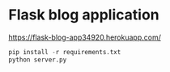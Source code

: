 # Flask blog application

https://flask-blog-app34920.herokuapp.com/

```python
pip install -r requirements.txt
python server.py
```